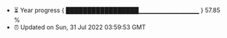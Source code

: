 - ⏳ Year progress { █████████████████▁▁▁▁▁▁▁▁▁▁▁▁▁ } 57.85 %
- ⏰ Updated on Sun, 31 Jul 2022 03:59:53 GMT

